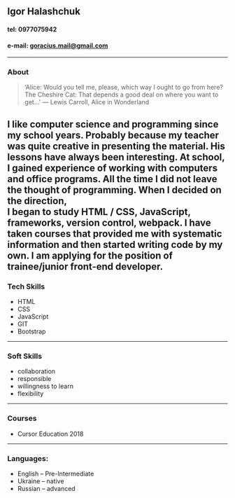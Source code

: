 ## Igor Halashchuk
#### tel: 0977075942
#### e-mail: goracius.mail@gmail.com
---
### About
>‘Alice: Would you tell me, please, which way I ought to go from here?
  The Cheshire Cat: That depends a good deal on where you want to get...'
                                    ― Lewis Carroll, Alice in Wonderland 
                                    
I like computer science and programming since my school years. 
Probably because my teacher was quite creative in presenting the material. 
His lessons have always been interesting. At school, I gained experience of working with computers and office programs.
All the time I did not leave the thought of programming. When I decided on the direction,  
I began to study HTML / CSS, JavaScript, frameworks, version control, webpack. 
I have taken courses that provided me with systematic information and then started writing code by my own.
I am applying for the position of trainee/junior front-end developer.
---
### Tech Skills 
* HTML
* CSS
* JavaScript
* GIT
* Bootstrap
---
### Soft Skills
* collaboration
* responsible 
* willingness to learn
* flexibility
---
### Courses
* Cursor Education 2018
---
### Languages:
* English – Pre-Intermediate
* Ukraine – native
* Russian – advanced